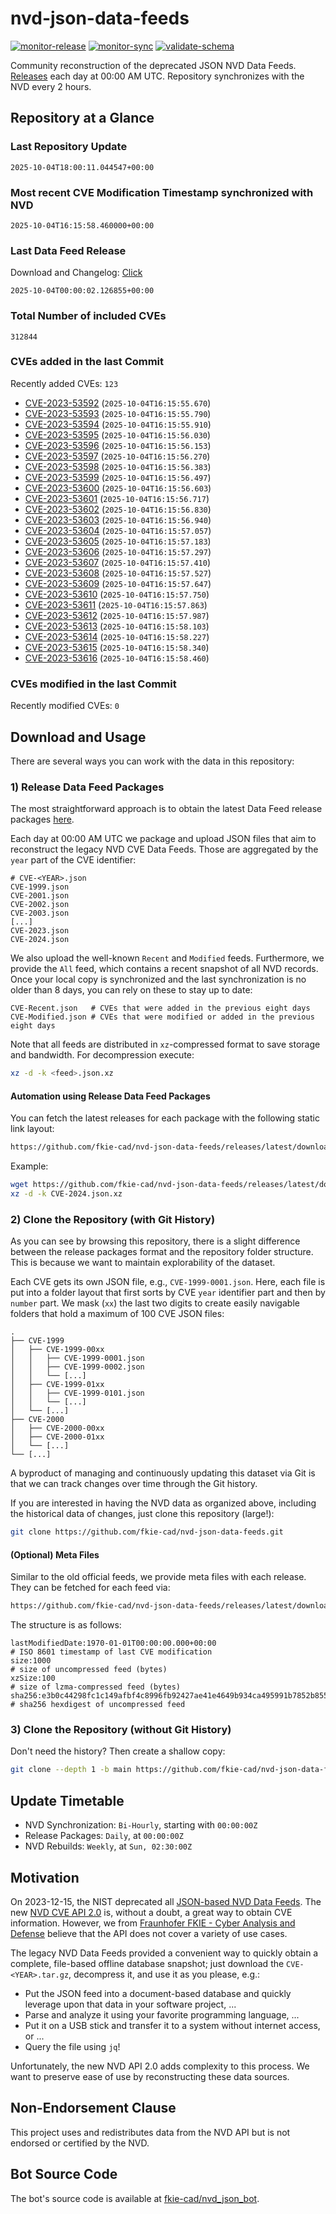 # nvd-json-data-feeds

[![monitor-release](https://github.com/fkie-cad/nvd-json-data-feeds/actions/workflows/monitor_release.yml/badge.svg)](https://github.com/fkie-cad/nvd-json-data-feeds/actions/workflows/monitor_release.yml)
[![monitor-sync](https://github.com/fkie-cad/nvd-json-data-feeds/actions/workflows/monitor_sync.yml/badge.svg)](https://github.com/fkie-cad/nvd-json-data-feeds/actions/workflows/monitor_sync.yml)
[![validate-schema](https://github.com/fkie-cad/nvd-json-data-feeds/actions/workflows/validate_schema.yml/badge.svg)](https://github.com/fkie-cad/nvd-json-data-feeds/actions/workflows/validate_schema.yml)

Community reconstruction of the deprecated JSON NVD Data Feeds.
[Releases](https://github.com/fkie-cad/nvd-json-data-feeds/releases/latest) each day at 00:00 AM UTC.
Repository synchronizes with the NVD every 2 hours.

## Repository at a Glance

### Last Repository Update

```plain
2025-10-04T18:00:11.044547+00:00
```

### Most recent CVE Modification Timestamp synchronized with NVD

```plain
2025-10-04T16:15:58.460000+00:00
```

### Last Data Feed Release

Download and Changelog: [Click](https://github.com/fkie-cad/nvd-json-data-feeds/releases/latest)

```plain
2025-10-04T00:00:02.126855+00:00
```

### Total Number of included CVEs

```plain
312844
```

### CVEs added in the last Commit

Recently added CVEs: `123`

- [CVE-2023-53592](CVE-2023/CVE-2023-535xx/CVE-2023-53592.json) (`2025-10-04T16:15:55.670`)
- [CVE-2023-53593](CVE-2023/CVE-2023-535xx/CVE-2023-53593.json) (`2025-10-04T16:15:55.790`)
- [CVE-2023-53594](CVE-2023/CVE-2023-535xx/CVE-2023-53594.json) (`2025-10-04T16:15:55.910`)
- [CVE-2023-53595](CVE-2023/CVE-2023-535xx/CVE-2023-53595.json) (`2025-10-04T16:15:56.030`)
- [CVE-2023-53596](CVE-2023/CVE-2023-535xx/CVE-2023-53596.json) (`2025-10-04T16:15:56.153`)
- [CVE-2023-53597](CVE-2023/CVE-2023-535xx/CVE-2023-53597.json) (`2025-10-04T16:15:56.270`)
- [CVE-2023-53598](CVE-2023/CVE-2023-535xx/CVE-2023-53598.json) (`2025-10-04T16:15:56.383`)
- [CVE-2023-53599](CVE-2023/CVE-2023-535xx/CVE-2023-53599.json) (`2025-10-04T16:15:56.497`)
- [CVE-2023-53600](CVE-2023/CVE-2023-536xx/CVE-2023-53600.json) (`2025-10-04T16:15:56.603`)
- [CVE-2023-53601](CVE-2023/CVE-2023-536xx/CVE-2023-53601.json) (`2025-10-04T16:15:56.717`)
- [CVE-2023-53602](CVE-2023/CVE-2023-536xx/CVE-2023-53602.json) (`2025-10-04T16:15:56.830`)
- [CVE-2023-53603](CVE-2023/CVE-2023-536xx/CVE-2023-53603.json) (`2025-10-04T16:15:56.940`)
- [CVE-2023-53604](CVE-2023/CVE-2023-536xx/CVE-2023-53604.json) (`2025-10-04T16:15:57.057`)
- [CVE-2023-53605](CVE-2023/CVE-2023-536xx/CVE-2023-53605.json) (`2025-10-04T16:15:57.183`)
- [CVE-2023-53606](CVE-2023/CVE-2023-536xx/CVE-2023-53606.json) (`2025-10-04T16:15:57.297`)
- [CVE-2023-53607](CVE-2023/CVE-2023-536xx/CVE-2023-53607.json) (`2025-10-04T16:15:57.410`)
- [CVE-2023-53608](CVE-2023/CVE-2023-536xx/CVE-2023-53608.json) (`2025-10-04T16:15:57.527`)
- [CVE-2023-53609](CVE-2023/CVE-2023-536xx/CVE-2023-53609.json) (`2025-10-04T16:15:57.647`)
- [CVE-2023-53610](CVE-2023/CVE-2023-536xx/CVE-2023-53610.json) (`2025-10-04T16:15:57.750`)
- [CVE-2023-53611](CVE-2023/CVE-2023-536xx/CVE-2023-53611.json) (`2025-10-04T16:15:57.863`)
- [CVE-2023-53612](CVE-2023/CVE-2023-536xx/CVE-2023-53612.json) (`2025-10-04T16:15:57.987`)
- [CVE-2023-53613](CVE-2023/CVE-2023-536xx/CVE-2023-53613.json) (`2025-10-04T16:15:58.103`)
- [CVE-2023-53614](CVE-2023/CVE-2023-536xx/CVE-2023-53614.json) (`2025-10-04T16:15:58.227`)
- [CVE-2023-53615](CVE-2023/CVE-2023-536xx/CVE-2023-53615.json) (`2025-10-04T16:15:58.340`)
- [CVE-2023-53616](CVE-2023/CVE-2023-536xx/CVE-2023-53616.json) (`2025-10-04T16:15:58.460`)


### CVEs modified in the last Commit

Recently modified CVEs: `0`



## Download and Usage

There are several ways you can work with the data in this repository:

### 1) Release Data Feed Packages

The most straightforward approach is to obtain the latest Data Feed release packages [here](https://github.com/fkie-cad/nvd-json-data-feeds/releases/latest).

Each day at 00:00 AM UTC we package and upload JSON files that aim to reconstruct the legacy NVD CVE Data Feeds.
Those are aggregated by the `year` part of the CVE identifier:

```
# CVE-<YEAR>.json
CVE-1999.json
CVE-2001.json
CVE-2002.json
CVE-2003.json
[...]
CVE-2023.json
CVE-2024.json
```

We also upload the well-known `Recent` and `Modified` feeds.
Furthermore, we provide the `All` feed, which contains a recent snapshot of all NVD records.
Once your local copy is synchronized and the last synchronization is no older than 8 days, you can rely on these to stay up to date:

```plain
CVE-Recent.json   # CVEs that were added in the previous eight days
CVE-Modified.json # CVEs that were modified or added in the previous eight days
```

Note that all feeds are distributed in `xz`-compressed format to save storage and bandwidth.
For decompression execute:

```sh
xz -d -k <feed>.json.xz
```

#### Automation using Release Data Feed Packages

You can fetch the latest releases for each package with the following static link layout:

```sh
https://github.com/fkie-cad/nvd-json-data-feeds/releases/latest/download/CVE-<YEAR>.json.xz
```

Example:

```sh
wget https://github.com/fkie-cad/nvd-json-data-feeds/releases/latest/download/CVE-2024.json.xz
xz -d -k CVE-2024.json.xz
```

### 2) Clone the Repository (with Git History)

As you can see by browsing this repository, there is a slight difference between the release packages format and the repository folder structure.
This is because we want to maintain explorability of the dataset.

Each CVE gets its own JSON file, e.g., `CVE-1999-0001.json`.
Here, each file is put into a folder layout that first sorts by CVE `year` identifier part and then by `number` part.
We mask (`xx`) the last two digits to create easily navigable folders that hold a maximum of 100 CVE JSON files:

```plain
.
├── CVE-1999
│   ├── CVE-1999-00xx
│   │   ├── CVE-1999-0001.json
│   │   ├── CVE-1999-0002.json
│   │   └── [...]
│   ├── CVE-1999-01xx
│   │   ├── CVE-1999-0101.json
│   │   └── [...]
│   └── [...]
├── CVE-2000
│   ├── CVE-2000-00xx
│   ├── CVE-2000-01xx
│   └── [...]
└── [...]
```

A byproduct of managing and continuously updating this dataset via Git is that we can track changes over time through the Git history.

If you are interested in having the NVD data as organized above, including the historical data of changes, just clone this repository (large!):

```sh
git clone https://github.com/fkie-cad/nvd-json-data-feeds.git
```

#### (Optional) Meta Files

Similar to the old official feeds, we provide meta files with each release. They can be fetched for each feed via:

```sh
https://github.com/fkie-cad/nvd-json-data-feeds/releases/latest/download/CVE-<YEAR>.meta
```

The structure is as follows:

```plain
lastModifiedDate:1970-01-01T00:00:00.000+00:00                          # ISO 8601 timestamp of last CVE modification
size:1000                                                               # size of uncompressed feed (bytes)
xzSize:100                                                              # size of lzma-compressed feed (bytes)
sha256:e3b0c44298fc1c149afbf4c8996fb92427ae41e4649b934ca495991b7852b855 # sha256 hexdigest of uncompressed feed
```

### 3) Clone the Repository (without Git History)

Don't need the history? Then create a shallow copy:

```sh
git clone --depth 1 -b main https://github.com/fkie-cad/nvd-json-data-feeds.git
```


## Update Timetable

* NVD Synchronization: `Bi-Hourly`, starting with `00:00:00Z`
* Release Packages: `Daily`, at `00:00:00Z`
* NVD Rebuilds: `Weekly`, at `Sun, 02:30:00Z`


## Motivation

On 2023-12-15, the NIST deprecated all [JSON-based NVD Data Feeds](https://nvd.nist.gov/vuln/data-feeds#divRetirementBanner-1).
The new [NVD CVE API 2.0](https://nvd.nist.gov/developers/vulnerabilities) is, without a doubt, a great way to obtain CVE information.
However, we from [Fraunhofer FKIE - Cyber Analysis and Defense](https://www.fkie.fraunhofer.de/en/departments/cad.html) believe that the API does not cover a variety of use cases.

The legacy NVD Data Feeds provided a convenient way to quickly obtain a complete, file-based offline database snapshot; just download the `CVE-<YEAR>.tar.gz`, decompress it, and use it as you please, e.g.:

- Put the JSON feed into a document-based database and quickly leverage upon that data in your software project, ...
- Parse and analyze it using your favorite programming language, ...
- Put it on a USB stick and transfer it to a system without internet access, or ...
- Query the file using `jq`!

Unfortunately, the new NVD API 2.0 adds complexity to this process.
We want to preserve ease of use by reconstructing these data sources.

## Non-Endorsement Clause

This project uses and redistributes data from the NVD API but is not endorsed or certified by the NVD.

## Bot Source Code

The bot's source code is available at [fkie-cad/nvd\_json\_bot](https://github.com/fkie-cad/nvd_json_bot).
